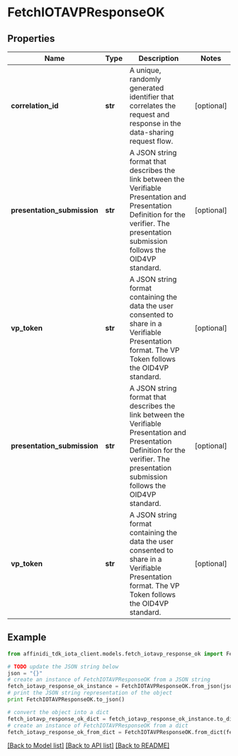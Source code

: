 # FetchIOTAVPResponseOK

## Properties

| Name                        | Type    | Description                                                                                                                                                                             | Notes      |
| --------------------------- | ------- | --------------------------------------------------------------------------------------------------------------------------------------------------------------------------------------- | ---------- |
| **correlation_id**          | **str** | A unique, randomly generated identifier that correlates the request and response in the data-sharing request flow.                                                                      | [optional] |
| **presentation_submission** | **str** | A JSON string format that describes the link between the Verifiable Presentation and Presentation Definition for the verifier. The presentation submission follows the OID4VP standard. | [optional] |
| **vp_token**                | **str** | A JSON string format containing the data the user consented to share in a Verifiable Presentation format. The VP Token follows the OID4VP standard.                                     | [optional] |
| **presentation_submission** | **str** | A JSON string format that describes the link between the Verifiable Presentation and Presentation Definition for the verifier. The presentation submission follows the OID4VP standard. | [optional] |
| **vp_token**                | **str** | A JSON string format containing the data the user consented to share in a Verifiable Presentation format. The VP Token follows the OID4VP standard.                                     | [optional] |

## Example

```python
from affinidi_tdk_iota_client.models.fetch_iotavp_response_ok import FetchIOTAVPResponseOK

# TODO update the JSON string below
json = "{}"
# create an instance of FetchIOTAVPResponseOK from a JSON string
fetch_iotavp_response_ok_instance = FetchIOTAVPResponseOK.from_json(json)
# print the JSON string representation of the object
print FetchIOTAVPResponseOK.to_json()

# convert the object into a dict
fetch_iotavp_response_ok_dict = fetch_iotavp_response_ok_instance.to_dict()
# create an instance of FetchIOTAVPResponseOK from a dict
fetch_iotavp_response_ok_from_dict = FetchIOTAVPResponseOK.from_dict(fetch_iotavp_response_ok_dict)
```

[[Back to Model list]](../README.md#documentation-for-models) [[Back to API list]](../README.md#documentation-for-api-endpoints) [[Back to README]](../README.md)
